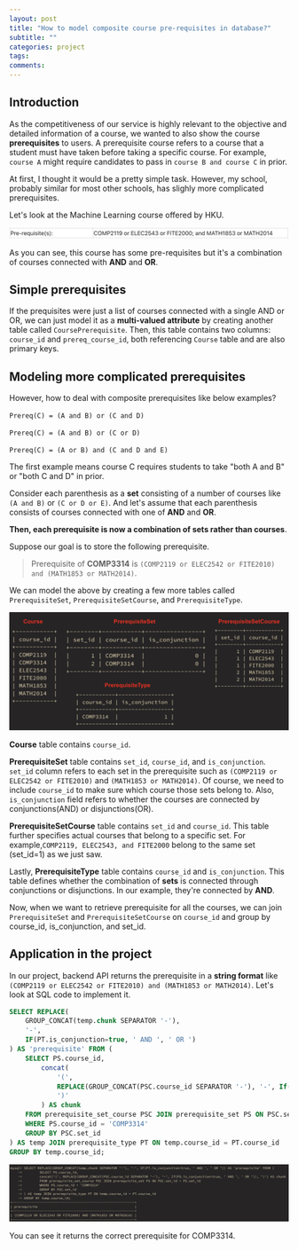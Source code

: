```yaml
---
layout: post
title: "How to model composite course pre-requisites in database?"
subtitle: ""
categories: project
tags:
comments:
---
```


## Introduction

As the competitiveness of our service is highly relevant to the objective and detailed information of a course, we wanted to also show the course **prerequisites** to users. A prerequisite course refers to a course that a student must have taken before taking a specific course. For example, `course A` might require candidates to pass in `course B and course C` in prior.

At first, I thought it would be a pretty simple task. However, my school, probably similar for most other schools, has slighly more complicated prerequisites.

Let's look at the Machine Learning course offered by HKU.

![](/assets/img/project/prereq1.png)

As you can see, this course has some pre-requisites but it's a combination of courses connected with **AND** and **OR**.

## Simple prerequisites

If the prequisites were just a list of courses connected with a single AND or OR, we can just model it as a **multi-valued attribute** by creating another table called `CoursePrerequisite`. Then, this table contains two columns: `course_id` and `prereq_course_id`, both referencing `Course` table and are also primary keys.

## Modeling more complicated prerequisites

However, how to deal with composite prerequisites like below examples?

`Prereq(C) = (A and B) or (C and D)`

`Prereq(C) = (A and B) or (C or D)`

`Prereq(C) = (A or B) and (C and D and E)`

The first example means course C requires students to take "both A and B" or "both C and D" in prior.

Consider each parenthesis as a **set** consisting of a number of courses like `(A and B)` or `(C or D or E)`. And let's assume that each parenthesis consists of courses connected with one of **AND** and **OR**.

**Then, each prerequisite is now a combination of sets rather than courses**.

Suppose our goal is to store the following prerequisite.

> Prerequisite of **COMP3314** is `(COMP2119 or ELEC2542 or FITE2010) and (MATH1853 or MATH2014)`.

We can model the above by creating a few more tables called `PrerequisiteSet`, `PrerequisiteSetCourse`, and `PrerequisiteType`.

![](/assets/img/project/prereq2.png)

**Course** table contains `course_id`.

**PrerequisiteSet** table contains `set_id`, `course_id`, and `is_conjunction`. `set_id` column refers to each set in the prerequisite such as `(COMP2119 or ELEC2542 or FITE2010)` and `(MATH1853 or MATH2014)`. Of course, we need to include `course_id` to make sure which course those sets belong to. Also, `is_conjunction` field refers to whether the courses are connected by conjunctions(AND) or disjunctions(OR).

**PrerequisiteSetCourse** table contains `set_id` and `course_id`. This table further specifies actual courses that belong to a specific set. For example,`COMP2119, ELEC2543, and FITE2000` belong to the same set (set_id=1) as we just saw.

Lastly, **PrerequisiteType** table contains `course_id` and `is_conjunction`. This table defines whether the combination of **sets** is connected through conjunctions or disjunctions. In our example, they're connected by **AND**.

Now, when we want to retrieve prerequisite for all the courses, we can join `PrerequisiteSet` and `PrerequisiteSetCourse` on `course_id` and group by course_id, is_conjunction, and set_id.

## Application in the project

In our project, backend API returns the prerequisite in a **string format** like `(COMP2119 or ELEC2542 or FITE2010) and (MATH1853 or MATH2014)`. Let's look at SQL code to implement it.

```sql
SELECT REPLACE(
	GROUP_CONCAT(temp.chunk SEPARATOR '-'),
	'-',
	IF(PT.is_conjunction=true, ' AND ', ' OR ')
) AS 'prerequisite' FROM (
	SELECT PS.course_id,
		concat(
			'(',
			REPLACE(GROUP_CONCAT(PSC.course_id SEPARATOR '-'), '-', If(PS.is_conjunction=true, ' AND ', ' OR ')),
			')'
		) AS chunk
	FROM prerequisite_set_course PSC JOIN prerequisite_set PS ON PSC.set_id = PS.set_id
	WHERE PS.course_id = 'COMP3314'
	GROUP BY PSC.set_id
) AS temp JOIN prerequisite_type PT ON temp.course_id = PT.course_id
GROUP BY temp.course_id;
```

![](/assets/img/project/prereq3.png)

You can see it returns the correct prerequisite for COMP3314.
